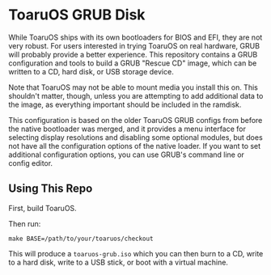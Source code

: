 # ToaruOS GRUB Disk

While ToaruOS ships with its own bootloaders for BIOS and EFI, they are not very robust. For users interested in trying ToaruOS on real hardware, GRUB will probably provide a better experience. This repository contains a GRUB configuration and tools to build a GRUB "Rescue CD" image, which can be written to a CD, hard disk, or USB storage device.

Note that ToaruOS may not be able to mount media you install this on. This shouldn't matter, though, unless you are attempting to add additional data to the image, as everything important should be included in the ramdisk.

This configuration is based on the older ToaruOS GRUB configs from before the native bootloader was merged, and it provides a menu interface for selecting display resolutions and disabling some optional modules, but does not have all the configuration options of the native loader. If you want to set additional configuration options, you can use GRUB's command line or config editor.

## Using This Repo

First, build ToaruOS.

Then run:

    make BASE=/path/to/your/toaruos/checkout

This will produce a `toaruos-grub.iso` which you can then burn to a CD, write to a hard disk, write to a USB stick, or boot with a virtual machine.

